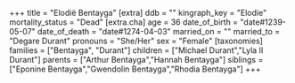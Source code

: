 +++
title = "Elodië Bentayga"
[extra]
ddb = ""
kingraph_key = "Elodie"
mortality_status = "Dead"
[extra.cha]
age = 36
date_of_birth = "date#1239-05-07"
date_of_death = "date#1274-04-03"
married_on = ""
married_to = "Degare Durant"
pronouns = "She/Her"
sex = "Female"
[taxonomies]
families = ["Bentayga", "Durant"]
children = ["Michael Durant","Lyla II Durant"]
parents = ["Arthur Bentayga","Hannah Bentayga"]
siblings = ["Eponine Bentayga","Gwendolin Bentayga","Rhodia Bentayga"]
+++

